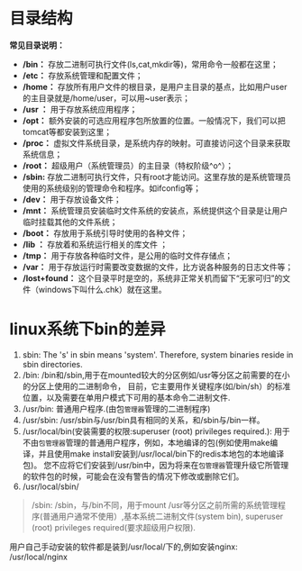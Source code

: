 # 目录结构

**常见目录说明：**

- **/bin：** 存放二进制可执行文件(ls,cat,mkdir等)，常用命令一般都在这里；
- **/etc：**  存放系统管理和配置文件；
- **/home：**  存放所有用户文件的根目录，是用户主目录的基点，比如用户user的主目录就是/home/user，可以用~user表示；
- **/usr ：** 用于存放系统应用程序；
- **/opt：** 额外安装的可选应用程序包所放置的位置。一般情况下，我们可以把tomcat等都安装到这里；
- **/proc：**  虚拟文件系统目录，是系统内存的映射。可直接访问这个目录来获取系统信息；
- **/root：**  超级用户（系统管理员）的主目录（特权阶级^o^）；
- **/sbin:**  存放二进制可执行文件，只有root才能访问。这里存放的是系统管理员使用的系统级别的管理命令和程序。如ifconfig等；
- **/dev：** 用于存放设备文件；
- **/mnt：** 系统管理员安装临时文件系统的安装点，系统提供这个目录是让用户临时挂载其他的文件系统；
- **/boot：**  存放用于系统引导时使用的各种文件；
- **/lib ：**      存放着和系统运行相关的库文件 ；
- **/tmp：** 用于存放各种临时文件，是公用的临时文件存储点；
- **/var：** 用于存放运行时需要改变数据的文件，比方说各种服务的日志文件等；
- **/lost+found：**  这个目录平时是空的，系统非正常关机而留下“无家可归”的文件（windows下叫什么.chk）就在这里。

# linux系统下bin的差异

1. sbin: The 's' in sbin means 'system'. Therefore, system binaries reside in sbin directories.
2. /bin: /bin和/sbin,用于在mounted较大的分区例如/usr等分区之前需要的在小的分区上使用的二进制命令，
目前，它主要用作关键程序(如/bin/sh）的标准位置，以及需要在单用户模式下可用的基本命令二进制文件.
3. /usr/bin: 普通用户程序.(由包`管理器`管理的二进制程序)
4. /usr/sbin: /usr/sbin与/usr/bin具有相同的关系，和/sbin与/bin一样。
5. /usr/local/bin(安装需要的权限:superuser (root) privileges required.): 用于不由`包管理器`管理的普通用户程序，例如，本地编译的包(例如使用make编译，并且使用make install安装到/usr/local/bin下的redis本地包的本地编译包)。 您不应将它们安装到/usr/bin中，因为将来在`包管理器`管理升级它所管理的软件包的时候，可能会在没有警告的情况下修改或删除它们。
6. /usr/local/sbin/

>/sbin: /sbin，与/bin不同，用于mount /usr等分区之前所需的系统管理程序(普通用户通常不使用）,基本系统二进制文件(system bin),
superuser (root) privileges required(要求超级用户权限).

用户自己手动安装的软件都是装到/usr/local/下的,例如安装nginx: /usr/local/nginx
